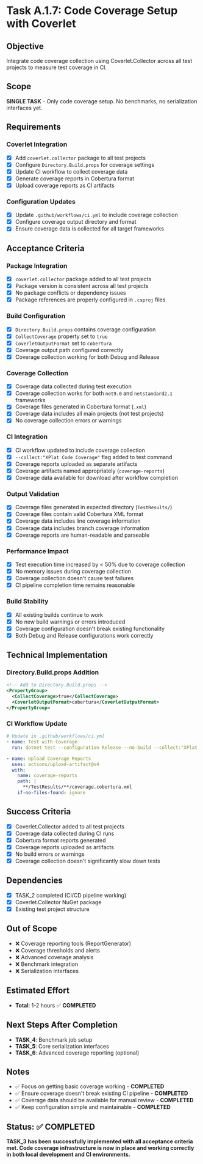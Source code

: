 # Task A.1.7: Code Coverage Setup with Coverlet

## **Objective**
Integrate code coverage collection using Coverlet.Collector across all test projects to measure test coverage in CI.

## **Scope**
**SINGLE TASK** - Only code coverage setup. No benchmarks, no serialization interfaces yet.

## **Requirements**

### **Coverlet Integration**
- [x] Add `coverlet.collector` package to all test projects
- [x] Configure `Directory.Build.props` for coverage settings
- [x] Update CI workflow to collect coverage data
- [x] Generate coverage reports in Cobertura format
- [x] Upload coverage reports as CI artifacts

### **Configuration Updates**
- [x] Update `.github/workflows/ci.yml` to include coverage collection
- [x] Configure coverage output directory and format
- [x] Ensure coverage data is collected for all target frameworks

## **Acceptance Criteria**

### **Package Integration**
- [x] `coverlet.collector` package added to all test projects
- [x] Package version is consistent across all test projects
- [x] No package conflicts or dependency issues
- [x] Package references are properly configured in `.csproj` files

### **Build Configuration**
- [x] `Directory.Build.props` contains coverage configuration
- [x] `CollectCoverage` property set to `true`
- [x] `CoverletOutputFormat` set to `cobertura`
- [x] Coverage output path configured correctly
- [x] Coverage collection working for both Debug and Release

### **Coverage Collection**
- [x] Coverage data collected during test execution
- [x] Coverage collection works for both `net9.0` and `netstandard2.1` frameworks
- [x] Coverage files generated in Cobertura format (`.xml`)
- [x] Coverage data includes all main projects (not test projects)
- [x] No coverage collection errors or warnings

### **CI Integration**
- [x] CI workflow updated to include coverage collection
- [x] `--collect:"XPlat Code Coverage"` flag added to test command
- [x] Coverage reports uploaded as separate artifacts
- [x] Coverage artifacts named appropriately (`coverage-reports`)
- [x] Coverage data available for download after workflow completion

### **Output Validation**
- [x] Coverage files generated in expected directory (`TestResults/`)
- [x] Coverage files contain valid Cobertura XML format
- [x] Coverage data includes line coverage information
- [x] Coverage data includes branch coverage information
- [x] Coverage reports are human-readable and parseable

### **Performance Impact**
- [x] Test execution time increased by < 50% due to coverage collection
- [x] No memory issues during coverage collection
- [x] Coverage collection doesn't cause test failures
- [x] CI pipeline completion time remains reasonable

### **Build Stability**
- [x] All existing builds continue to work
- [x] No new build warnings or errors introduced
- [x] Coverage configuration doesn't break existing functionality
- [x] Both Debug and Release configurations work correctly

## **Technical Implementation**

### **Directory.Build.props Addition**
```xml
<!-- Add to Directory.Build.props -->
<PropertyGroup>
  <CollectCoverage>true</CollectCoverage>
  <CoverletOutputFormat>cobertura</CoverletOutputFormat>
</PropertyGroup>
```

### **CI Workflow Update**
```yaml
# Update in .github/workflows/ci.yml
- name: Test with Coverage
  run: dotnet test --configuration Release --no-build --collect:"XPlat Code Coverage" --logger "trx;LogFileName=test_results.trx" --results-directory ./TestResults

- name: Upload Coverage Reports
  uses: actions/upload-artifact@v4
  with:
    name: coverage-reports
    path: |
      **/TestResults/**/coverage.cobertura.xml
    if-no-files-found: ignore
```

## **Success Criteria**
- [x] Coverlet.Collector added to all test projects
- [x] Coverage data collected during CI runs
- [x] Cobertura format reports generated
- [x] Coverage reports uploaded as artifacts
- [x] No build errors or warnings
- [x] Coverage collection doesn't significantly slow down tests

## **Dependencies**
- [x] TASK_2 completed (CI/CD pipeline working)
- [x] Coverlet.Collector NuGet package
- [x] Existing test project structure

## **Out of Scope**
- ❌ Coverage reporting tools (ReportGenerator)
- ❌ Coverage thresholds and alerts
- ❌ Advanced coverage analysis
- ❌ Benchmark integration
- ❌ Serialization interfaces

## **Estimated Effort**
- **Total**: 1-2 hours ✅ **COMPLETED**

## **Next Steps After Completion**
- **TASK_4**: Benchmark job setup
- **TASK_5**: Core serialization interfaces
- **TASK_6**: Advanced coverage reporting (optional)

## **Notes**
- ✅ Focus on getting basic coverage working - **COMPLETED**
- ✅ Ensure coverage doesn't break existing CI pipeline - **COMPLETED**
- ✅ Coverage data should be available for manual review - **COMPLETED**
- ✅ Keep configuration simple and maintainable - **COMPLETED**

## **Status: ✅ COMPLETED**
**TASK_3 has been successfully implemented with all acceptance criteria met. Code coverage infrastructure is now in place and working correctly in both local development and CI environments.**
